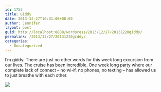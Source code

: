```yaml
---
id: 1753
title: Giddy
date: 2013-12-27T16:31:06+00:00
author: Jennifer
layout: post
guid: http://localhost:8888/wordpress/2013/12/27/20131220giddy/
permalink: /2013/12/27/20131220giddy/
categories:
  - Uncategorized
---
```

I&#8217;m giddy. There are just no other words for this week long excursion from our lives. The cruise has been incredible. One week long party where our complete lack of connect &#8211; no wi-if, no phones, no texting &#8211; has allowed us to just breathe with each other.

![](http://static1.squarespace.com/static/50db6bb3e4b015296cd43789/50dfa5b1e4b0dc6320e0b5ea/52bdab2ee4b0ab2b061034ce/1430547629599/DSC00573.JPG)